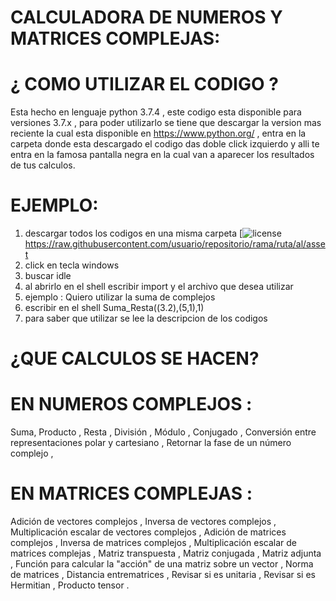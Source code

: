 # CALCULADORA DE NUMEROS Y MATRICES COMPLEJAS:

# ¿ COMO UTILIZAR EL CODIGO ?

Esta hecho en lenguaje python 3.7.4 , este codigo esta disponible para versiones 3.7.x , para poder utilizarlo se tiene que descargar
la version mas reciente la cual esta disponible en https://www.python.org/ , entra en la carpeta donde esta descargado el codigo 
das doble click izquierdo y alli te entra en la famosa pantalla negra en la cual van a aparecer los resultados de tus calculos.

# EJEMPLO:
1) descargar todos los codigos en una misma carpeta
[![license](D:\CNYT)
https://raw.githubusercontent.com/usuario/repositorio/rama/ruta/al/asset
2) click en tecla windows
3) buscar idle
4) al abrirlo en el shell escribir import y el archivo que desea utilizar
5) ejemplo : Quiero utilizar la suma de complejos 
6) escribir en el shell Suma_Resta((3.2),(5,1),1)
7) para saber que utilizar se lee la descripcion de los codigos

#   ¿QUE CALCULOS SE HACEN?

# EN NUMEROS COMPLEJOS :

Suma,
Producto ,
Resta ,
División ,
Módulo ,
Conjugado ,
Conversión entre representaciones polar y cartesiano ,
Retornar la fase de un número complejo ,

# EN MATRICES COMPLEJAS :

Adición de vectores complejos ,
Inversa de vectores complejos ,
Multiplicación escalar de vectores complejos ,
Adición de matrices complejos ,
Inversa de matrices complejos ,
Multiplicación escalar de matrices complejas ,
Matriz transpuesta ,
Matriz conjugada ,
Matriz adjunta ,
Función para calcular la "acción" de una matriz sobre un vector ,
Norma de matrices ,
Distancia entrematrices ,
Revisar si es unitaria ,
Revisar si es Hermitian ,
Producto tensor .



